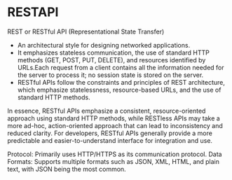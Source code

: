# RESTAPI


 REST or RESTful API (Representational State Transfer) 
- An architectural style for designing networked applications.
- It emphasizes stateless communication, the use of standard HTTP methods (GET, POST, PUT, DELETE), and resources identified by URLs.Each request from a client contains all the information needed for the server to process it; no session state is stored on the server.
- RESTful APIs follow the constraints and principles of REST architecture, which emphasize statelessness, resource-based URLs, and the use of standard HTTP methods.


In essence, RESTful APIs emphasize a consistent, resource-oriented approach using standard HTTP methods, while RESTless APIs may take a more ad-hoc, action-oriented approach that can lead to inconsistency and reduced clarity. For developers, RESTful APIs generally provide a more predictable and easier-to-understand interface for integration and use.


Protocol: Primarily uses HTTP/HTTPS as its communication protocol.
Data Formats: Supports multiple formats such as JSON, XML, HTML, and plain text, with JSON being the most common.
